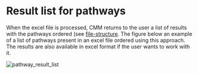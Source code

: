 # Result list for pathways

When the excel file is processed, CMM returns to the user a list of results with the pathways ordered (see [file-structure](file-structure.md). The figure below an example of a list of pathways present in an excel file ordered using this approach. The results are also available in excel format if the user wants to work with it.
 
![pathway_result_list](/images/pathway_result_list.jpg)
